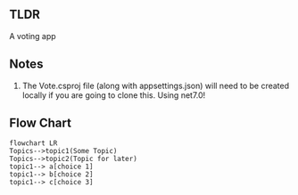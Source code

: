## TLDR

A voting app

## Notes
1. The Vote.csproj file (along with appsettings.json) will need to be created locally if you are going to clone this.  Using net7.0!


## Flow Chart


```mermaid
flowchart LR
Topics-->topic1(Some Topic)
Topics-->topic2(Topic for later)
topic1--> a[choice 1]
topic1--> b[choice 2]
topic1--> c[choice 3]

```